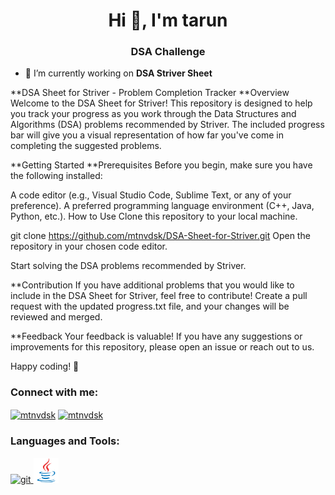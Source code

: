 <h1 align="center">Hi 👋, I'm tarun</h1>
<h3 align="center">DSA Challenge</h3>

- 🔭 I’m currently working on **DSA Striver Sheet**


**DSA Sheet for Striver - Problem Completion Tracker
**Overview
Welcome to the DSA Sheet for Striver! This repository is designed to help you track your progress as you work through the Data Structures and Algorithms (DSA) problems recommended by Striver. The included progress bar will give you a visual representation of how far you've come in completing the suggested problems.

**Getting Started
**Prerequisites
Before you begin, make sure you have the following installed:

A code editor (e.g., Visual Studio Code, Sublime Text, or any of your preference).
A preferred programming language environment (C++, Java, Python, etc.).
How to Use
Clone this repository to your local machine.

git clone https://github.com/mtnvdsk/DSA-Sheet-for-Striver.git
Open the repository in your chosen code editor.


Start solving the DSA problems recommended by Striver.

**Contribution
If you have additional problems that you would like to include in the DSA Sheet for Striver, feel free to contribute! Create a pull request with the updated progress.txt file, and your changes will be reviewed and merged.

**Feedback
Your feedback is valuable! If you have any suggestions or improvements for this repository, please open an issue or reach out to us.

Happy coding! 🚀
<h3 align="left">Connect with me:</h3>
<p align="left">
<a href="https://twitter.com/mtnvdsk" target="blank"><img align="center" src="https://raw.githubusercontent.com/rahuldkjain/github-profile-readme-generator/master/src/images/icons/Social/twitter.svg" alt="mtnvdsk" height="30" width="40" /></a>
<a href="https://www.leetcode.com/mtnvdsk" target="blank"><img align="center" src="https://raw.githubusercontent.com/rahuldkjain/github-profile-readme-generator/master/src/images/icons/Social/leet-code.svg" alt="mtnvdsk" height="30" width="40" /></a>
</p>

<h3 align="left">Languages and Tools:</h3>
<p align="left"> <a href="https://git-scm.com/" target="_blank" rel="noreferrer"> <img src="https://www.vectorlogo.zone/logos/git-scm/git-scm-icon.svg" alt="git" width="40" height="40"/> </a> <a href="https://www.java.com" target="_blank" rel="noreferrer"> <img src="https://raw.githubusercontent.com/devicons/devicon/master/icons/java/java-original.svg" alt="java" width="40" height="40"/> </a> </p>

